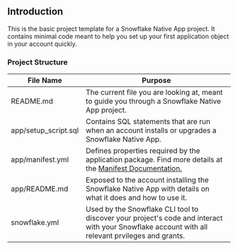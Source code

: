 ## Introduction

This is the basic project template for a Snowflake Native App project. It contains minimal code meant to help you set up your first application object in your account quickly.

### Project Structure
| File Name | Purpose |
| --------- | ------- |
| README.md | The current file you are looking at, meant to guide you through a Snowflake Native App project. |
| app/setup_script.sql | Contains SQL statements that are run when an account installs or upgrades a Snowflake Native App. |
| app/manifest.yml | Defines properties required by the application package. Find more details at the [Manifest Documentation.](https://docs.snowflake.com/en/developer-guide/native-apps/creating-manifest)
| app/README.md | Exposed to the account installing the Snowflake Native App with details on what it does and how to use it. |
| snowflake.yml | Used by the Snowflake CLI tool to discover your project's code and interact with your Snowflake account with all relevant prvileges and grants. |

